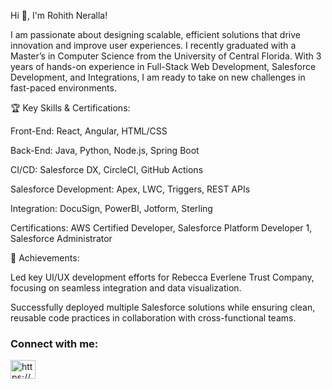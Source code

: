 <!--
**Rohith-14/Rohith-14** is a ✨ _special_ ✨ repository because its `README.md` (this file) appears on your GitHub profile.

Here are some ideas to get you started:

- 🔭 I’m currently working on ...
- 🌱 I’m currently learning ...
- 👯 I’m looking to collaborate on ...
- 🤔 I’m looking for help with ...
- 💬 Ask me about ...
- 📫 How to reach me: ...
- 😄 Pronouns: ...
- ⚡ Fun fact: ...
-->
<!--## Hi 👋, I'm Rohith Neralla!-->

Hi 👋, I'm Rohith Neralla!

I am passionate about designing scalable, efficient solutions that drive innovation and improve user experiences. I recently graduated with a Master’s in Computer Science from the University of Central Florida. With 3 years of hands-on experience in Full-Stack Web Development, Salesforce Development, and Integrations, I am ready to take on new challenges in fast-paced environments.</p>

🏆 Key Skills & Certifications:

Front-End: React, Angular, HTML/CSS

Back-End: Java, Python, Node.js, Spring Boot

CI/CD: Salesforce DX, CircleCI, GitHub Actions

Salesforce Development: Apex, LWC, Triggers, REST APIs

Integration: DocuSign, PowerBI, Jotform, Sterling

Certifications: AWS Certified Developer, Salesforce Platform Developer 1, Salesforce Administrator

🚀 Achievements: 

Led key UI/UX development efforts for Rebecca Everlene Trust Company, focusing on seamless integration and data visualization.

Successfully deployed multiple Salesforce solutions while ensuring clean, reusable code practices in collaboration with cross-functional teams.


<h3 align="left">Connect with me:</h3>
<p align="left">
<a href="https://www.linkedin.com/in/rohith-neralla/" target="blank"><img align="center" src="https://raw.githubusercontent.com/rahuldkjain/github-profile-readme-generator/master/src/images/icons/Social/linked-in-alt.svg" alt="https://www.linkedin.com/in/rohith-neralla/" height="30" width="40" /></a>
</p></h3>
